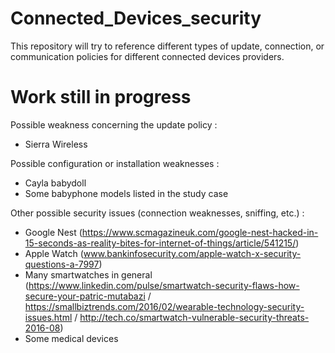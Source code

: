 # Connected_Devices_security

This repository will try to reference different types of update, connection, or communication policies for different connected devices providers.

# Work still in progress #

Possible weakness concerning the update policy : 
- Sierra Wireless


Possible configuration or installation weaknesses : 
- Cayla babydoll
- Some babyphone models listed in the study case


Other possible security issues (connection weaknesses, sniffing, etc.) :
- Google Nest (https://www.scmagazineuk.com/google-nest-hacked-in-15-seconds-as-reality-bites-for-internet-of-things/article/541215/)
- Apple Watch (www.bankinfosecurity.com/apple-watch-x-security-questions-a-7997)
- Many smartwatches in general (https://www.linkedin.com/pulse/smartwatch-security-flaws-how-secure-your-patric-mutabazi / https://smallbiztrends.com/2016/02/wearable-technology-security-issues.html / http://tech.co/smartwatch-vulnerable-security-threats-2016-08)
- Some medical devices
